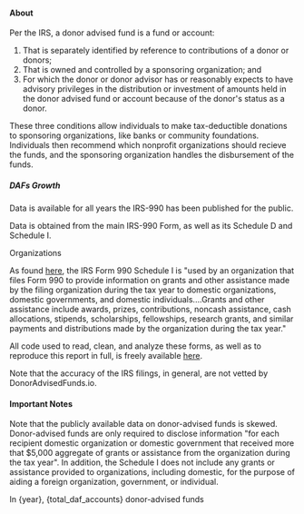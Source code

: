 #### About 

Per the IRS, a donor advised fund is a fund or account:
1. That is separately identified by reference to contributions of a donor or donors;
2. That is owned and controlled by a sponsoring organization; and 
3. For which the donor or donor advisor has or reasonably expects to have advisory privileges in the distribution or investment of amounts held in the donor advised fund or account because of the donor's status as a donor.

These three conditions allow individuals to make tax-deductible donations to sponsoring organizations, like banks or community foundations. Individuals then recommend which nonprofit organizations should recieve the funds, and the sponsoring organization handles the disbursement of the funds. 

##### DAFs Growth


Data is available for all years the IRS-990 has been published for the public.

Data is obtained from the main IRS-990 Form, as well as its Schedule D and Schedule I.

Organizations 

As found [here](https://www.irs.gov/pub/irs-pdf/f990si.pdf#page=3&zoom=auto,-336,738), the IRS Form 990 Schedule I is "used by an organization that files Form 990 to provide information on grants and other assistance made by the filing organization during the tax year to domestic organizations, domestic governments, and domestic individuals....Grants and other assistance include awards, prizes, contributions, noncash assistance, cash allocations, stipends, scholarships, fellowships, research grants, and similar payments and distributions made by the organization during the tax year."



All code used to read, clean, and analyze these forms, as well as to reproduce this report in full, is freely available [here](https://github.com/leppekja/IRS-990-DAFs).

Note that the accuracy of the IRS filings, in general, are not vetted by DonorAdvisedFunds.io. 

#### Important Notes

Note that the publicly available data on donor-advised funds is skewed. Donor-advised funds are only required to disclose information "for each recipient domestic organization or domestic government that received more that $5,000 aggregate of grants or assistance from the organization during the tax year". In addition, the Schedule I does not include any grants or assistance provided to organizations, including domestic, for the purpose of aiding a foreign organization, government, or individual.

In {year}, {total_daf_accounts} donor-advised funds